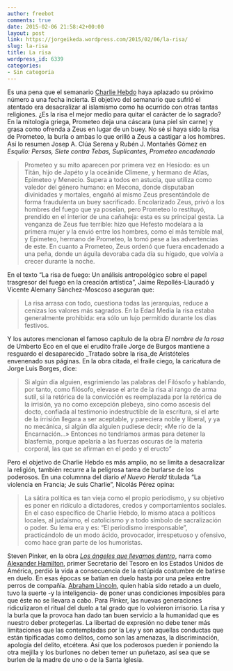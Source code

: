 ```yaml
---
author: freebot
comments: true
date: 2015-02-06 21:58:42+00:00
layout: post
link: https://jorgeikeda.wordpress.com/2015/02/06/la-risa/
slug: la-risa
title: La risa
wordpress_id: 6339
categories:
- Sin categoría
---
```


Es una pena que el semanario [Charlie Hebdo](http://es.wikipedia.org/wiki/Charlie_Hebdo) haya aplazado su próximo número a una fecha incierta. El objetivo del semanario que sufrió el atentado era desacralizar al islamismo como ha ocurrido con otras tantas religiones. ¿Es la risa el mejor medio para quitar el carácter de lo sagrado?
En la mitología griega, Prometeo deja una cáscara (una piel sin carne) y grasa como ofrenda a Zeus en lugar de un buey. No sé si haya sido la risa de Prometeo, la burla o ambas lo que orilló a Zeus a castigar a los hombres. Así lo resumen Josep A. Clúa Serena y Rubén J. Montañés Gómez en _Esquilo: Persas, Siete contra Tebas, Suplicantes, Prometeo encadenado_


<blockquote>Prometeo y su mito aparecen por primera vez en Hesíodo: es un Titán, hijo de Japéto y la oceánide Clímene, y hermano de Atlas, Epimeteo y Menecio. Supera a todos en astucia, que utiliza como valedor del género humano: en Mecona, donde disputaban divinidades y mortales, engañó al mismo Zeus presentándole de forma fraudulenta un buey sacrificado. Encolarizado Zeus, privó a los hombres del fuego que ya poseían, pero Prometeo lo restituyó, prendido en el interior de una cañaheja: esta es su principal gesta. La venganza de Zeus fue terrible: hizo que Hefesto modelara a la primera mujer y la envió entre los hombres, como el más temible mal, y Epimeteo, hermano de Prometeo, la tomó pese a las advertencias de este. En cuanto a Prometeo, Zeus ordenó que fuera encadenado a una peña, donde un águila devoraba cada día su hígado, que volvía a crecer durante la noche.</blockquote>


En el texto “La risa de fuego: Un análisis antropológico sobre el papel trasgresor del fuego en la creación artística”, Jaime Repollés-Llauradó y Vicente Alemany Sánchez-Moscoso aseguran que:


<blockquote>La risa arrasa con todo, cuestiona todas las jerarquías, reduce a cenizas los valores más sagrados. En la Edad Media la risa estaba generalmente prohibida: era sólo un lujo permitido durante los días festivos.</blockquote>


Y los autores mencionan el famoso capítulo de la obra _El nombre de la rosa_ de Umberto Eco en el que el erudito fraile Jorge de Burgos mantiene a resguardo el desaparecido _Tratado sobre la risa_de Aristóteles envenenado sus páginas. En la obra citada, el fraile ciego, la caricatura de Jorge Luis Borges, dice:


<blockquote>Si algún día alguien, esgrimiendo las palabras del Filósofo y hablando, por tanto, como filósofo, elevase el arte de la risa al rango de arma sutil, si la retórica de la convicción es reemplazada por la retórica de la irrisión, ya no como excepción plebeya, sino como ascesis del docto, confiada al testimonio indestructible de la escritura, si el arte de la irrisión llegara a ser aceptable, y pareciera noble y liberal, y ya no mecánica, si algún día alguien pudiese decir; «Me río de la Encarnación…» Entonces no tendríamos armas para
detener la blasfemia, porque apelaría a las fuerzas oscuras de la materia corporal, las que se afirman en el pedo y el eructo”</blockquote>


Pero el objetivo de Charlie Hebdo es más amplio, no se limita a desacralizar la religión, también recurre a la peligrosa tarea de burlarse de los poderosos. En una columnna del diario _el Nuevo Herald_ titulada “La violencia en Francia; Je suis Charlie”, Nicolás Pérez opina:


<blockquote>La sátira política es tan vieja como el propio periodismo, y su objetivo es poner en ridículo a dictadores, credos y comportamientos sociales. En el caso específico de Charlie Hebdo, lo mismo ataca a políticos locales, al judaísmo, el catolicismo y a todo símbolo de sacralización o poder. Su lema era y es: “El periodismo irresponsable”, practicándolo de un modo ácido, provocador, irrespetuoso y ofensivo, como hace gran parte de los humoristas.</blockquote>


Steven Pinker, en la obra _[Los ángeles que llevamos dentro](http://www.amazon.com/gp/product/0143122010/ref=as_li_tl?ie=UTF8&camp=1789&creative=9325&creativeASIN=0143122010&linkCode=as2&tag=dedieindie08-20&linkId=JA7J5C6WHRKCN33S)_, narra como [Alexander Hamilton](http://es.wikipedia.org/wiki/Alexander_Hamilton), primer Secretario del Tesoro en los Estados Unidos de América, perdió la vida a consecuencia de la estúpida costumbre de batirse en duelo. En esas épocas se batían en duelo hasta por una pelea entre perros de compañía. [Abraham Lincoln](http://es.wikipedia.org/wiki/Abraham_Lincoln), quien había sido retado a un duelo, tuvo la suerte -y la inteligencia- de poner unas condiciones imposibles para que éste no se llevara a cabo. Para Pinker, las nuevas generaciones ridiculizaron el ritual del duelo a tal grado que lo volvieron irrisorio.
La risa y la burla que la provoca han dado tan buen servicio a la humanidad que es nuestro deber protegerlas. La libertad de expresión no debe tener más limitaciones que las contempladas por la Ley y son aquellas conductas que están tipificadas como delitos, como son las amenazas, la discriminación, apología del delito, etcétera. Así que los poderosos pueden ir poniendo la otra mejilla y los burlones no deben temer un puñetazo, así sea que se burlen de la madre de uno o de la Santa Iglesia.

